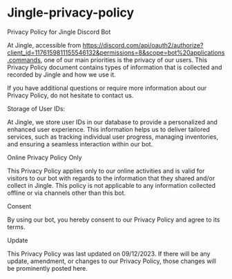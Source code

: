 # Jingle-privacy-policy
Privacy Policy for Jingle Discord Bot

At Jingle, accessible from https://discord.com/api/oauth2/authorize?client_id=1176159811155546132&permissions=8&scope=bot%20applications.commands, one of our main priorities is the privacy of our users. This Privacy Policy document contains types of information that is collected and recorded by Jingle and how we use it.

If you have additional questions or require more information about our Privacy Policy, do not hesitate to contact us.

Storage of User IDs:

At Jingle, we store user IDs in our database to provide a personalized and enhanced user experience. This information helps us to deliver tailored services, such as tracking individual user progress, managing inventories, and ensuring a seamless interaction within our bot.

Online Privacy Policy Only

This Privacy Policy applies only to our online activities and is valid for visitors to our bot with regards to the information that they shared and/or collect in Jingle. This policy is not applicable to any information collected offline or via channels other than this bot.

Consent

By using our bot, you hereby consent to our Privacy Policy and agree to its terms.

Update

This Privacy Policy was last updated on 09/12/2023. If there will be any update, amendment, or changes to our Privacy Policy, those changes will be prominently posted here.
